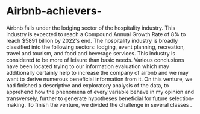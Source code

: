 # Airbnb-achievers-
Airbnb falls under the lodging sector of the hospitality industry. This industry is expected to reach a Compound
Annual Growth Rate of 8% to reach $5891 billion by 2022's end. The hospitality industry is broadly classified into 
the following sectors: lodging, event planning, recreation, travel and tourism, and food and beverage services. 
This industry is considered to be more of leisure than basic needs.
Various conclusions have been located trying to our information evaluation which may additionally certainly help to
increase the company of airbnb and we may want to derive numerous beneficial information from it.
On this venture, we had finished a descriptive and exploratory analysis of the data, to apprehend how the phenomena 
of every variable behave in my opinion and transversely, further to generate hypotheses beneficial for future 
selection-making. To finish the venture, we divided the challenge in several classes .
